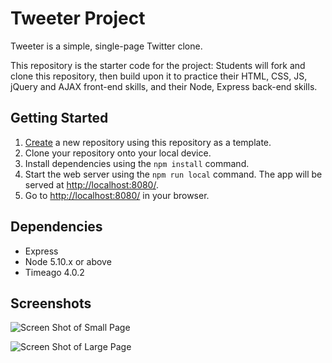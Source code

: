 # Tweeter Project

Tweeter is a simple, single-page Twitter clone.

This repository is the starter code for the project: Students will fork and clone this repository, then build upon it to practice their HTML, CSS, JS, jQuery and AJAX front-end skills, and their Node, Express back-end skills.

## Getting Started

1. [Create](https://docs.github.com/en/repositories/creating-and-managing-repositories/creating-a-repository-from-a-template) a new repository using this repository as a template.
2. Clone your repository onto your local device.
3. Install dependencies using the `npm install` command.
4. Start the web server using the `npm run local` command. The app will be served at <http://localhost:8080/>.
5. Go to <http://localhost:8080/> in your browser.

## Dependencies

- Express
- Node 5.10.x or above
- Timeago 4.0.2

## Screenshots

![Screen Shot of Small Page](https://user-images.githubusercontent.com/91638976/142556092-4e9bf664-bda2-466b-b294-e8b7050edd7e.png)

![Screen Shot of Large Page](https://user-images.githubusercontent.com/91638976/142556174-51d9b703-be77-44c9-8601-0d999a48b3d9.png)
